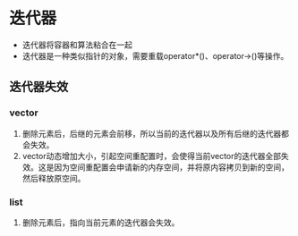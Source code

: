 # 迭代器

- 迭代器将容器和算法粘合在一起
- 迭代器是一种类似指针的对象，需要重载operator*()、operator->()等操作。


## 迭代器失效

### vector
1. 删除元素后，后继的元素会前移，所以当前的迭代器以及所有后继的迭代器都会失效。
2. vector动态增加大小，引起空间重配置时，会使得当前vector的迭代器全部失效。这是因为空间重配置会申请新的内存空间，并将原内容拷贝到新的空间，然后释放原空间。

### list
1. 删除元素后，指向当前元素的迭代器会失效。


